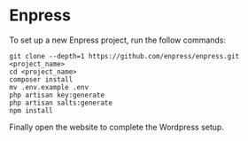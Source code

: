 # Enpress

To set up a new Enpress project, run the follow commands:

```
git clone --depth=1 https://github.com/enpress/enpress.git <project_name>
cd <project_name>
composer install
mv .env.example .env
php artisan key:generate
php artisan salts:generate
npm install
```

Finally open the website to complete the Wordpress setup.
